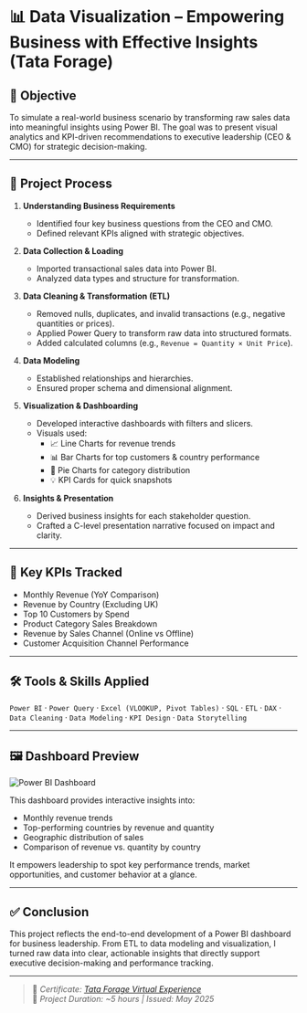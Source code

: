 # 📊 Data Visualization – Empowering Business with Effective Insights (Tata Forage)

## 🎯 Objective  
To simulate a real-world business scenario by transforming raw sales data into meaningful insights using Power BI. The goal was to present visual analytics and KPI-driven recommendations to executive leadership (CEO & CMO) for strategic decision-making.

---

## 🔄 Project Process

1. **Understanding Business Requirements**  
   - Identified four key business questions from the CEO and CMO.
   - Defined relevant KPIs aligned with strategic objectives.

2. **Data Collection & Loading**  
   - Imported transactional sales data into Power BI.
   - Analyzed data types and structure for transformation.

3. **Data Cleaning & Transformation (ETL)**  
   - Removed nulls, duplicates, and invalid transactions (e.g., negative quantities or prices).
   - Applied Power Query to transform raw data into structured formats.
   - Added calculated columns (e.g., `Revenue = Quantity × Unit Price`).

4. **Data Modeling**  
   - Established relationships and hierarchies.
   - Ensured proper schema and dimensional alignment.

5. **Visualization & Dashboarding**  
   - Developed interactive dashboards with filters and slicers.
   - Visuals used:
     - 📈 Line Charts for revenue trends  
     - 📊 Bar Charts for top customers & country performance  
     - 🥧 Pie Charts for category distribution  
     - 💡 KPI Cards for quick snapshots

6. **Insights & Presentation**  
   - Derived business insights for each stakeholder question.
   - Crafted a C-level presentation narrative focused on impact and clarity.

---

## 📌 Key KPIs Tracked

- Monthly Revenue (YoY Comparison)  
- Revenue by Country (Excluding UK)  
- Top 10 Customers by Spend  
- Product Category Sales Breakdown  
- Revenue by Sales Channel (Online vs Offline)  
- Customer Acquisition Channel Performance

---

## 🛠️ Tools & Skills Applied

`Power BI` · `Power Query` · `Excel (VLOOKUP, Pivot Tables)` · `SQL` · `ETL` · `DAX` · `Data Cleaning` · `Data Modeling` · `KPI Design` · `Data Storytelling`

---

## 🖼️ Dashboard Preview

![Power BI Dashboard](https://github.com/RISHABBARIK1/Data-Analysis-Dashboard/commit/639b11b168f772a2c35130f76fe91501e4695caf)

This dashboard provides interactive insights into:

- Monthly revenue trends  
- Top-performing countries by revenue and quantity  
- Geographic distribution of sales  
- Comparison of revenue vs. quantity by country

It empowers leadership to spot key performance trends, market opportunities, and customer behavior at a glance.

---

## ✅ Conclusion

This project reflects the end-to-end development of a Power BI dashboard for business leadership. From ETL to data modeling and visualization, I turned raw data into clear, actionable insights that directly support executive decision-making and performance tracking.

---

> 🔗 *Certificate: [Tata Forage Virtual Experience](chrome-extension://efaidnbmnnnibpcajpcglclefindmkaj/https://forage-uploads-prod.s3.amazonaws.com/completion-certificates/ifobHAoMjQs9s6bKS/MyXvBcppsW2FkNYCX_ifobHAoMjQs9s6bKS_EMc3TSto6tLiQMo3W_1747066386925_completion_certificate.pdf)*  
> 🧾 *Project Duration: ~5 hours | Issued: May 2025*
